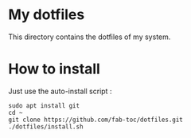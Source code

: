 # My dotfiles

This directory contains the dotfiles of my system.

# How to install

Just use the auto-install script :
```
sudo apt install git
cd ~
git clone https://github.com/fab-toc/dotfiles.git
./dotfiles/install.sh
```
